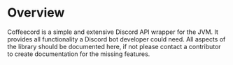 # Overview
Coffeecord is a simple and extensive Discord API wrapper for the JVM. It provides all functionality a Discord bot developer could need.
All aspects of the library should be documented here, if not please contact a contributor to create documentation for the missing features.